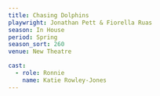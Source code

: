 ```yaml
---
title: Chasing Dolphins
playwright: Jonathan Pett & Fiorella Ruas
season: In House
period: Spring
season_sort: 260
venue: New Theatre

cast:
  - role: Ronnie
    name: Katie Rowley-Jones
---
```



